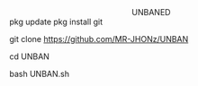 <center>
<h>UNBANED</h>
</center>
pkg update 
pkg install git

git clone https://github.com/MR-JHONz/UNBAN

cd UNBAN

bash UNBAN.sh
